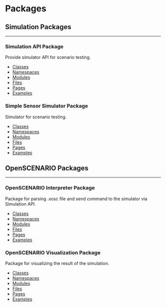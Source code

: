 # Packages
## Simulation Packages
---

### Simulation API Package
Provide simulator API for scenario testing.

- [Classes](/package/traffic_simulator/markdown/Classes)
- [Namespaces](/package/traffic_simulator/markdown/Namespaces)
- [Modules](/package/traffic_simulator/markdown/Modules)
- [Files](/package/traffic_simulator/markdown/Files)
- [Pages](/package/traffic_simulator/markdown/Pages)
- [Examples](/package/traffic_simulator/markdown/Examples)

### Simple Sensor Simulator Package
Simulator for scenario testing.

- [Classes](/package/simple_sensor_simulator/markdown/Classes)
- [Namespaces](/package/simple_sensor_simulator/markdown/Namespaces)
- [Modules](/package/simple_sensor_simulator/markdown/Modules)
- [Files](/package/simple_sensor_simulator/markdown/Files)
- [Pages](/package/simple_sensor_simulator/markdown/Pages)
- [Examples](/package/simple_sensor_simulator/markdown/Examples)

## OpenSCENARIO Packages
---

### OpenSCENARIO Interpreter Package
Package for parsing .xosc file and send command to the simulator via Simulation API.

- [Classes](/package/openscenario_interpreter/markdown/Classes)
- [Namespaces](/package/openscenario_interpreter/markdown/Namespaces)
- [Modules](/package/openscenario_interpreter/markdown/Modules)
- [Files](/package/openscenario_interpreter/markdown/Files)
- [Pages](/package/openscenario_interpreter/markdown/Pages)
- [Examples](/package/openscenario_interpreter/markdown/Examples)

### OpenSCENARIO Visualization Package
Package for visualizing the result of the simulation.

- [Classes](/package/openscenario_visualization/markdown/Classes)
- [Namespaces](/package/openscenario_visualization/markdown/Namespaces)
- [Modules](/package/openscenario_visualization/markdown/Modules)
- [Files](/package/openscenario_visualization/markdown/Files)
- [Pages](/package/openscenario_visualization/markdown/Pages)
- [Examples](/package/openscenario_visualization/markdown/Examples)
